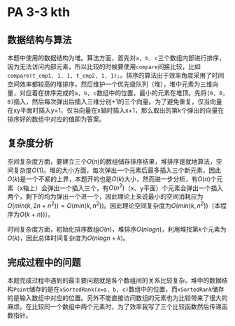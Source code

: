 # PA 3-3 kth

## 数据结构与算法

本题中使用的数据结构为堆。算法方面，首先对`a, b, c`三个数组内部进行排序，因为无法访问内部元素，所以比较的时候要使用`compare`间接比较，比如`compare(t_cmp1, 1, 1, t_cmp2, 1, 1);`。排序的算法出于效率角度采用了时间空间效率都较高的堆排序。然后维护一个优先级队列（堆），堆中元素为三维向量，对应着在排序完成的`a, b, c`数组中的位置，最小的元素在堆顶。先将`[0, 0, 0]`插入，然后每次弹出后插入三维分别+1的三个向量。为了避免重复，仅当向量在xy平面时插入y+1，仅当向量在x轴时插入x+1，那么取出的第k个弹出的向量在排序好的数组中对应的值即为答案。

## 复杂度分析

空间复杂度方面，要建立三个$O(n)$的数组储存排序结果，堆排序是就地算法，空间复杂度$O(1)$。堆的大小方面，每次弹出一个元素后最多插入三个新元素，因此$O(k)$是一个不紧的上界，本题开的也是$O(k)$大小，然而进一步分析，有$O(n)$个元素（x轴上）会弹出一个插入三个，有$O(n^2)$（x、y平面）个元素会弹出一个插入两个，剩下的均为弹出一个进一个，因此理论上来说最小的空间消耗应为$O(min(k, 2n + n^2))=O(min(k,n^2))$。因此理论空间复杂度为$O(min(k,n^2))$（本程序为$O(k+n))$）。

时间复杂度方面，初始化排序数组$O(n)$，堆排序$O(nlogn)$，利用堆找第k个元素为$O(k)$，因此总体时间复杂度为$O(nlogn+k)$。

## 完成过程中的问题

本题完成过程中遇到的最主要问题就是各个数组间的关系比较复杂。堆中的数据结构`Point`储存的是在`xSortedRank(x=a, b, c)`数组中的位置，而`xSortedRank`储存的是输入数组中对应的位置。另外不能直接访问数组的元素也为比较带来了很大的麻烦。在比较同一个数组中两个元素时，为了效率我写了三个比较函数然后传递函数指针。